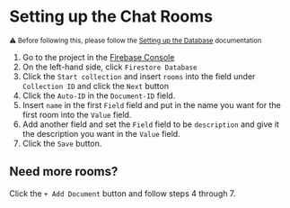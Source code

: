 # Setting up the Chat Rooms
<sub>⚠️ Before following this, please follow the [Setting up the Database](/docs/DATABASE.md) documentation</sub>
1. Go to the project in the [Firebase Console](https://console.firebase.google.com/)
2. On the left-hand side, click `Firestore Database`
3. Click the `Start collection` and insert `rooms` into the field under `Collection ID` and click the `Next` button
4. Click the `Auto-ID` in the `Document-ID` field.
5. Insert `name` in the first `Field` field and put in the name you want for the first room into the `Value` field.
6. Add another field and set the `Field` field to be `description` and give it the description you want in the `Value` field.
7. Click the `Save` button.

## Need more rooms?
Click the `+ Add Document` button and follow steps 4 through 7.